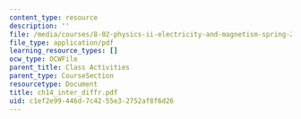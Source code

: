 ```yaml
---
content_type: resource
description: ''
file: /media/courses/8-02-physics-ii-electricity-and-magnetism-spring-2007/c1ef2e99446d7c4255e32752af8f6d26_ch14_inter_diffr.pdf
file_type: application/pdf
learning_resource_types: []
ocw_type: OCWFile
parent_title: Class Activities
parent_type: CourseSection
resourcetype: Document
title: ch14_inter_diffr.pdf
uid: c1ef2e99-446d-7c42-55e3-2752af8f6d26
---
```

